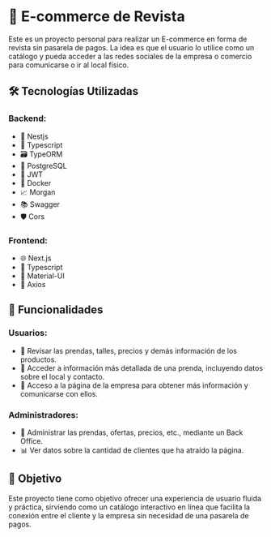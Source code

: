 # 📖 E-commerce de Revista

Este es un proyecto personal para realizar un E-commerce en forma de revista sin pasarela de pagos. La idea es que el usuario lo utilice como un catálogo y pueda acceder a las redes sociales de la empresa o comercio para comunicarse o ir al local físico.

## 🛠️ Tecnologías Utilizadas

### Backend:
- 🚀 Nestjs
- 📜 Typescript
- 🗃️ TypeORM
- 🐘 PostgreSQL
- 🔐 JWT
- 🐳 Docker
- 📈 Morgan
- 📚 Swagger
- 🛡️ Cors

### Frontend:
- 🌐 Next.js
- 📜 Typescript
- 🎨 Material-UI
- 🔗 Axios

## 🌟 Funcionalidades

### Usuarios:
- 👗 Revisar las prendas, talles, precios y demás información de los productos.
- 🧵 Acceder a información más detallada de una prenda, incluyendo datos sobre el local y contacto.
- 🏢 Acceso a la página de la empresa para obtener más información y comunicarse con ellos.

### Administradores:
- 🛒 Administrar las prendas, ofertas, precios, etc., mediante un Back Office.
- 📊 Ver datos sobre la cantidad de clientes que ha atraído la página.

## 🎯 Objetivo

Este proyecto tiene como objetivo ofrecer una experiencia de usuario fluida y práctica, sirviendo como un catálogo interactivo en línea que facilita la conexión entre el cliente y la empresa sin necesidad de una pasarela de pagos.
